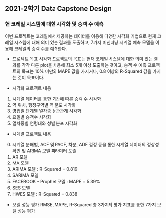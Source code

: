 ## 2021-2학기 Data Capstone Design

### 현 코레일 시스템에 대한 시각화 및 승객 수 예측

 이번 프로젝트는 코레일에서 제공하는 데이터를 이용해 다양한 시각화 기법으로 현재 코레일 시스템에 대해 의미 있는 결과를 도출하고, 7가지 머신러닝 시계열 예측 모델을 이용해 코레일의 승객 수를 예측한다.

- 프로젝트 목표
 시각화 프로젝트의 목표는 현재 코레일 시스템에 대한 의미 있는 결과를 각각 다른 plot을 사용해 최소 5개 이상 도출하는 것이고, 승객 수 예측 프로젝트의 목표는 10% 미만의 MAPE 값을 가지거나, 0.8 이상의 R-Squared 값을 가지는 것이 목표이다.
 
 - 시각화 프로젝트 내용
1) 시계열 데이터를 통한 기간에 따른 승객 수 시각화
2) 역 위치, 행정구역별 역 분포 시각화
3) 영업일 단계별 열차종 상관관계 시각화
4) 요일별 승객수 시각화
5) 열차종별 연령대와 성별 분포 시각화

- 시계열 프로젝트 내용
0) 시계열 분해법, ACF 및 PACF, 차분, ADF 검정 등을 통한 시계열 데이터의 정상성 확인 및 ARIMA 모델 파라미터 도출
1) AR 모델
2) MA 모델
3) ARIMA 모델 : R-Squared = 0.819
4) SARIMA 모델
5) FACEBOOK - Prophet 모델 : MAPE = 5.39%
6) SES 모델
7) HWES 모델 : R-Squared = 0.838

- 모델 성능 평가
 RMSE, MAPE, R-Squared 총 3가지의 평가 지표를 통한 7가지 모델 성능 평가
  
